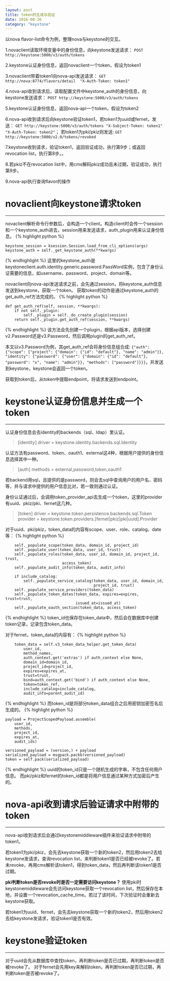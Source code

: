 ```yaml
---
layout: post
title: token的生成与验证
date: 2016-08-26
category: "keystone"
---
```


以nova flavor-list命令为例，整理nova与keystone的交互。

1.novaclient读取环境变量中的身份信息，向keystone发送请求：
`POST http://keystone:5000/v3/auth/tokens`

2.keystone认证身份信息，返回novaclient一个token，假设为token1

3.novaclient带着token1向nova-api发送请求：
`GET http://nova:8774/flavors/detail  "X-Auth-Token: token1"`

4.nova-api收到请求后，读取配置文件中keystone_auth的身份信息，向keystone发送请求：
`POST http://keystone:5000/v3/auth/tokens`

5.keystone认证身份信息，返回nova-api一个token，假设为token2

6.nova-api收到请求后向keystone验证token1，若token1为uuid或fernet，发送：
`GET http://keystone:5000/v3/auth/tokens "X-Subject-Token: token1" "X-Auth-Token: token2"`；
若token1为pki/pkiz则发送:
`GET http://keystone:5000/v2.0/tokens/revoked`

7.keystone收到请求，验证token1，返回验证成功，执行第9步；或返回revocation list，执行第8步。。

8.若pkiz不在revocation list中，用cms解码pkiz成功且未过期，验证成功，执行第9步。

9.nova-api执行查询flavor的操作



# novaclient向keystone请求token #

---------------------------------
novaclient解析命令行参数后，会构造一个client。构造client时会传一个session和一个keystone_auth进去，session用来发送请求，auth_plugin用来认证身份信息。
{% highlight python %}

    keystone_session = ksession.Session.load_from_cli_options(args)
    keystone_auth = self._get_keystone_auth(**kwargs)
{% endhighlight %}
这里的keystone_auth是keystoneclient.auth.identity.generic.password.PassWord实例，包含了身份认证需要的信息，如username、password、project、domain等。

novaclient向nova-api发送请求之前，会先通过session，将keystone_auth信息发送到keystone，获取一个token。
获取token的动作是通过keystone_auth的get_auth_ref方法完成的。
{% highlight python %}

    def get_auth_ref(self, session, **kwargs):
        if not self._plugin:
            self._plugin = self._do_create_plugin(session)
        return self._plugin.get_auth_ref(session, **kwargs)
{% endhighlight %}
该方法会先创建一个plugin，根据api版本，选择创建v2.Password还是v3.Password，然后调用plugin的get_auth_ref。

本文以v3.Password为例，其get_auth_ref会将身份信息组合成:
`{"auth": {"scope": {"project": {"domain": {"id": "default"}, "name": "admin"}}, "identity": {"password": {"user": {"domain": {"id": "default"}, "password": "x", "name": "admin"}}, "methods": ["password"]}}}`，并发送到keystone，keystone会返回一个token。

获取到token后，从token中提取endpoint，将请求发送到endpoint。

# keystone认证身份信息并生成一个token #

----------
认证身份信息会去identity的backends（sql、ldap）里认证。
> [identity]
> driver = keystone.identity.backends.sql.Identity

认证方法有password、token、oauth1、external这4种，根据用户提供的身份信息选择其中一种。
> [auth]
> methods = external,password,token,oauth1

若backend用sql，且提供的是password，则会去sql中查询用户的用户名、密码等，并与请求中提供的用户信息比对，若一致则通过认证。

身份认证通过后，会调用token_provider_api去生成一个token，这里的provider有uuid、pkiz/pki、fernet这几种。

> [token]
> driver = keystone.token.persistence.backends.sql.Token
> provider = keystone.token.providers.[fernet|pkiz|pki|uuid].Provider

对于uuid、pki/pkiz，token_data的内容有scope、user、role、catalog、date等：
{% highlight python %}

        self._populate_scope(token_data, domain_id, project_id)
        self._populate_user(token_data, user_id, trust)
        self._populate_roles(token_data, user_id, domain_id, project_id, trust,
                             access_token)
        self._populate_audit_info(token_data, audit_info)

        if include_catalog:
            self._populate_service_catalog(token_data, user_id, domain_id,
                                           project_id, trust)
        self._populate_service_providers(token_data)
        self._populate_token_dates(token_data, expires=expires, trust=trust,
                                   issued_at=issued_at)
        self._populate_oauth_section(token_data, access_token)
{% endhighlight %}
token_id也保存在token_data中，然后会在数据库中创建token记录，记录包含token_data。

对于fernet，token_data的内容有：
{% highlight python %}

        token_data = self.v3_token_data_helper.get_token_data(
            user_id,
            method_names,
            auth_context.get('extras') if auth_context else None,
            domain_id=domain_id,
            project_id=project_id,
            expires=expires_at,
            trust=trust,
            bind=auth_context.get('bind') if auth_context else None,
            token=token_ref,
            include_catalog=include_catalog,
            audit_info=parent_audit_id)
{% endhighlight %}
而token_id是将部分token_data组合之后用密钥加密签名后生成的。
{% highlight python %}

    payload = ProjectScopedPayload.assemble(
    	user_id,
    	methods,
    	project_id,
    	expires_at,
    	audit_ids)
    
    versioned_payload = (version,) + payload
    serialized_payload = msgpack.packb(versioned_payload)
    token = self.pack(serialized_payload)
{% endhighlight %}
uuid的token_id只是一个随机生成的字串，不包含任何用户信息。
而pki/pkiz和fernet的token_id都是将用户信息通过某种方式加密后产生的。


# nova-api收到请求后验证请求中附带的token #

----------
nova-api收到请求后会通过keystonemiddleware插件来验证请求中附带的token1。

若token1为pki/pkiz，会先去keystone获取一个新的token2，然后用token2去给keystone发请求，查询revocation list，来判断token1是否已经被revoke了。若未revoke，再用cms解析该token1，得到token_data，然后再判断该token1是否过期。

**pki判断token是否revoke时是否一定需要访问keystone？**
使用pki时keystonemiddleware会先访问keystone获取一个revocation list，然后保存在本地，并设置一个revocation_cache_time。若过了该时间，下次验证时会重新去keystone获取。

若token1为uuid、fernet，会先去keystone获取一个新的token2，然后用token2去给keystone发请求，验证token1是否有效。

# keystone验证token #

----------
对于uuid会先从数据库中查找token，再判断token是否已过期，再判断token是否被revoke了。
对于fernet会先用key来解码token，再判断token是否已过期，再判断token是否被revoke了。















